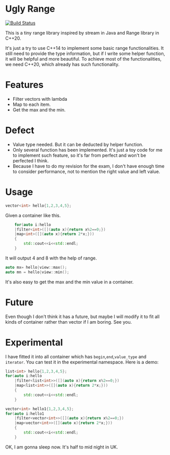# Ugly Range

[![Build Status](https://travis-ci.org/joemccann/dillinger.svg?branch=master)](https://travis-ci.org/joemccann/dillinger)

This is a tiny range library inspired by stream in Java and Range library in C++20.

It's just a try to use C++14 to implement some basic range functionalities. It still need to provide the type information, but if I write some helper function, it will be helpful and more beautiful. To achieve most of the functionalities, we need C\++20, which already has such functionality.

# Features

  - Filter vectors with lambda
  - Map to each item.
  - Get the max and the min.


# Defect

- Value type needed. But it can be deducted by helper function.
- Only several function has been implemented. It's just a toy code for me to implement such feature, so it's far from perfect and won't be perfected I think.
- Because I have to do my revision for the exam, I don't have enough time to consider performance, not to mention the right value and left value.

# Usage
```c++
vector<int> hello{1,2,3,4,5};
```
Given a container like this.
```c++
    for(auto i:hello
    |filter<int>([](auto x){return x%2==0;})
    |map<int>([](auto x){return 2*x;}))
    {
        std::cout<<i<<std::endl;
    }
```
It will output 4 and 8 with the help of range.

```c++
auto mx= hello|view::max();
auto mn = hello|view::min();
```
It's also easy to get the max and the min value in a container.

# Future
Even though I don't think it has a future, but maybe I will modify it to fit all kinds of container rather than vector if I am boring. See you.

# Experimental
I have fitted it into all container which has `begin`,`end`,`value_type` and `iterator`. You can test it in the experimental namespace.
Here is a demo:
```c++
list<int> hello{1,2,3,4,5};
for(auto i:hello
    |filter<list<int>>([](auto x){return x%2==0;})
    |map<list<int>>([](auto x){return 2*x;}))
    {
        std::cout<<i<<std::endl;
    }
```
```c++
vector<int> hello1{1,2,3,4,5};
for(auto i:hello1
    |filter<vector<int>>([](auto x){return x%2==0;})
    |map<vector<int>>([](auto x){return 2*x;}))
    {
        std::cout<<i<<std::endl;
    }
```
OK, I am gonna sleep now. It's half to mid night in UK.